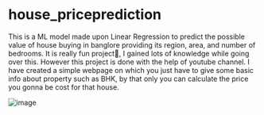 # house_priceprediction
This is a ML model made upon Linear Regression to predict the possible value of house buying in banglore providing its region, area, and number of bedrooms. It is really fun project💙, I gained lots of knowledge while going over this.  However this project is done with the help of youtube channel.
I have created a simple webpage on which you just have to give some basic info about property such as BHK, by that only you can calculate the price you gonna be cost for that house.

![image](https://user-images.githubusercontent.com/74171135/149460384-2d7ab303-e353-4a2b-96d6-0b5fc60a407a.png)


